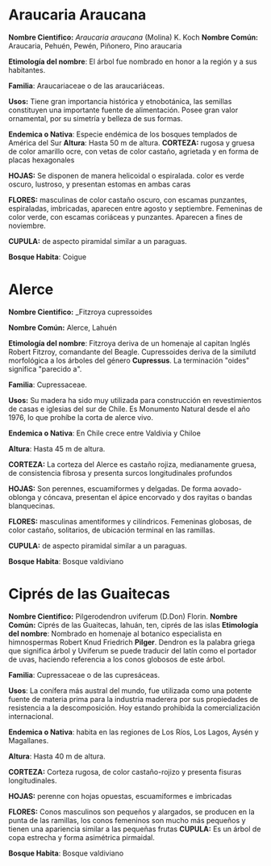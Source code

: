 # Araucaria Araucana
**Nombre Cientifico:** _Araucaria araucana_ (Molina) K. Koch
**Nombre Común:** Araucaria, Pehuén, Pewén, Piñonero, Pino araucaria

**Etimología del nombre**: El árbol fue nombrado en honor a la región y a sus habitantes.

**Familia**: Araucariaceae o de las araucariáceas.

**Usos:** Tiene gran importancia histórica y etnobotánica, las semillas constituyen una importante fuente de alimentación. Posee gran valor ornamental, por su simetría y belleza de sus formas.

**Endemica o Nativa**:  Especie endémica de los bosques templados de América del Sur
**Altura**: Hasta 50 m de altura.
**CORTEZA:** rugosa y gruesa de color amarillo ocre, con vetas de color castaño, agrietada y en forma de placas hexagonales

**HOJAS:** Se disponen de manera helicoidal o espiralada. color es verde oscuro, lustroso, y presentan estomas en ambas caras

**FLORES:** masculinas de color castaño oscuro, con escamas punzantes, espiraladas, imbricadas, aparecen entre agosto y septiembre. Femeninas de color verde, con escamas coriáceas y punzantes. Aparecen a fines de noviembre.

**CUPULA:** de aspecto piramidal similar a un paraguas.

**Bosque Habita**: Coigue 

# Alerce 
**Nombre Cientifico:** _Fitzroya cupressoides

**Nombre Común:** Alerce, Lahuén

**Etimología del nombre**: Fitzroya deriva de un homenaje al capitan Inglés Robert Fitzroy, comandante del Beagle. Cupressoides deriva de la similutd morfológica a los árboles del género **Cupressus**. La terminación "oides" significa "parecido a".

**Familia**: Cupressaceae.

**Usos:** Su madera ha sido muy utilizada para construcción en revestimientos de casas e iglesias del sur de Chile. Es Monumento Natural desde el año 1976, lo que prohíbe la corta de alerce vivo.

**Endemica o Nativa**: En Chile crece entre Valdivia y Chiloe

**Altura**: Hasta 45 m de altura.

**CORTEZA:** La corteza del Alerce es castaño rojiza, medianamente gruesa, de consistencia fibrosa y presenta surcos longitudinales profundos

**HOJAS:** Son perennes, escuamiformes y delgadas. De forma aovado-oblonga y cóncava, presentan el ápice encorvado y dos rayitas o bandas blanquecinas.

**FLORES:** masculinas amentiformes y cilíndricos. Femeninas globosas, de color castaño, solitarios, de ubicación terminal en las ramillas.

**CUPULA:** de aspecto piramidal similar a un paraguas.

**Bosque Habita**: Bosque valdiviano


# Ciprés de las Guaitecas

**Nombre Cientifico:** Pilgerodendron uviferum (D.Don) Florin.
**Nombre Común:** Ciprés de las Guaitecas, lahuán, ten, ciprés de las islas 
**Etimología del nombre**: Nombrado en homenaje al botanico especialista en himnospermas Robert Knud Friedrich **Pilger**. Dendron es la palabra griega que significa árbol y Uviferum se puede traducir del latín como el portador de uvas, haciendo referencia a los conos globosos de este árbol.

**Familia**: Cupressaceae o de las cupresáceas.

**Usos**: La conífera más austral del mundo, fue utilizada como una potente fuente de materia prima para la industria maderera por sus propiedades de resistencia a la descomposición. Hoy estando prohibida la comercialización internacional.

**Endemica o Nativa**:  habita en las regiones de Los Ríos, Los Lagos, Aysén y Magallanes.

**Altura**: Hasta 40 m de altura.

**CORTEZA:** Corteza rugosa, de color castaño-rojizo y presenta fisuras longitudinales.

**HOJAS:** perenne con hojas opuestas, escuamiformes e imbricadas

**FLORES:** Conos masculinos son pequeños y alargados, se producen en la punta de las ramillas, los conos femeninos son mucho más pequeños y tienen una apariencia similar a las pequeñas frutas
**CUPULA:** Es un árbol de copa estrecha y forma asimétrica pirmaidal.

**Bosque Habita**: Bosque valdiviano